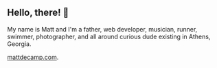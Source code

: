 ## Hello, there! 👋

My name is Matt and I'm a father, web developer, musician, runner, swimmer, photographer, and all around curious dude existing in Athens, Georgia.

[mattdecamp.com](https://mattdecamp.com).
